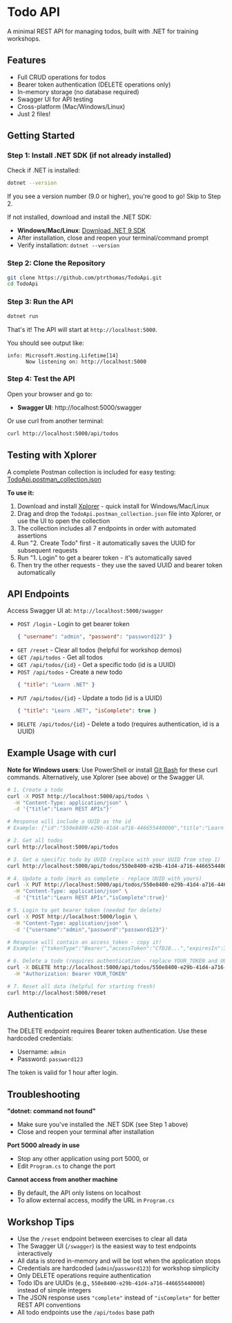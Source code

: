 # Todo API

A minimal REST API for managing todos, built with .NET for training workshops.

## Features

- Full CRUD operations for todos
- Bearer token authentication (DELETE operations only)
- In-memory storage (no database required)
- Swagger UI for API testing
- Cross-platform (Mac/Windows/Linux)
- Just 2 files!

## Getting Started

### Step 1: Install .NET SDK (if not already installed)

Check if .NET is installed:

```bash
dotnet --version
```

If you see a version number (9.0 or higher), you're good to go! Skip to Step 2.

If not installed, download and install the .NET SDK:

- **Windows/Mac/Linux**: [Download .NET 9 SDK](https://dotnet.microsoft.com/download/dotnet/9.0)
- After installation, close and reopen your terminal/command prompt
- Verify installation: `dotnet --version`

### Step 2: Clone the Repository

```bash
git clone https://github.com/ptrthomas/TodoApi.git
cd TodoApi
```

### Step 3: Run the API

```bash
dotnet run
```

That's it! The API will start at `http://localhost:5000`.

You should see output like:
```
info: Microsoft.Hosting.Lifetime[14]
      Now listening on: http://localhost:5000
```

### Step 4: Test the API

Open your browser and go to:
- **Swagger UI**: http://localhost:5000/swagger

Or use curl from another terminal:
```bash
curl http://localhost:5000/api/todos
```

## Testing with Xplorer

A complete Postman collection is included for easy testing: [TodoApi.postman_collection.json](TodoApi.postman_collection.json)

**To use it:**
1. Download and install [Xplorer](https://xplorer.karatelabs.io/) - quick install for Windows/Mac/Linux
2. Drag and drop the `TodoApi.postman_collection.json` file into Xplorer, or use the UI to open the collection
3. The collection includes all 7 endpoints in order with automated assertions
4. Run "2. Create Todo" first - it automatically saves the UUID for subsequent requests
5. Run "1. Login" to get a bearer token - it's automatically saved
6. Then try the other requests - they use the saved UUID and bearer token automatically

## API Endpoints

Access Swagger UI at: `http://localhost:5000/swagger`

- `POST /login` - Login to get bearer token
  ```json
  { "username": "admin", "password": "password123" }
  ```
- `GET /reset` - Clear all todos (helpful for workshop demos)
- `GET /api/todos` - Get all todos
- `GET /api/todos/{id}` - Get a specific todo (id is a UUID)
- `POST /api/todos` - Create a new todo
  ```json
  { "title": "Learn .NET" }
  ```
- `PUT /api/todos/{id}` - Update a todo (id is a UUID)
  ```json
  { "title": "Learn .NET", "isComplete": true }
  ```
- `DELETE /api/todos/{id}` - Delete a todo (requires authentication, id is a UUID)

## Example Usage with curl

**Note for Windows users**: Use PowerShell or install [Git Bash](https://git-scm.com/downloads) for these curl commands. Alternatively, use Xplorer (see above) or the Swagger UI.

```bash
# 1. Create a todo
curl -X POST http://localhost:5000/api/todos \
  -H "Content-Type: application/json" \
  -d '{"title":"Learn REST APIs"}'

# Response will include a UUID as the id
# Example: {"id":"550e8400-e29b-41d4-a716-446655440000","title":"Learn REST APIs","complete":false}

# 2. Get all todos
curl http://localhost:5000/api/todos

# 3. Get a specific todo by UUID (replace with your UUID from step 1)
curl http://localhost:5000/api/todos/550e8400-e29b-41d4-a716-446655440000

# 4. Update a todo (mark as complete - replace UUID with yours)
curl -X PUT http://localhost:5000/api/todos/550e8400-e29b-41d4-a716-446655440000 \
  -H "Content-Type: application/json" \
  -d '{"title":"Learn REST APIs","isComplete":true}'

# 5. Login to get bearer token (needed for delete)
curl -X POST http://localhost:5000/login \
  -H "Content-Type: application/json" \
  -d '{"username":"admin","password":"password123"}'

# Response will contain an access_token - copy it!
# Example: {"tokenType":"Bearer","accessToken":"CfDJ8...","expiresIn":3600}

# 6. Delete a todo (requires authentication - replace YOUR_TOKEN and UUID)
curl -X DELETE http://localhost:5000/api/todos/550e8400-e29b-41d4-a716-446655440000 \
  -H "Authorization: Bearer YOUR_TOKEN"

# 7. Reset all data (helpful for starting fresh)
curl http://localhost:5000/reset
```

## Authentication

The DELETE endpoint requires Bearer token authentication. Use these hardcoded credentials:

- Username: `admin`
- Password: `password123`

The token is valid for 1 hour after login.

## Troubleshooting

**"dotnet: command not found"**
- Make sure you've installed the .NET SDK (see Step 1 above)
- Close and reopen your terminal after installation

**Port 5000 already in use**
- Stop any other application using port 5000, or
- Edit `Program.cs` to change the port

**Cannot access from another machine**
- By default, the API only listens on localhost
- To allow external access, modify the URL in `Program.cs`

## Workshop Tips

- Use the `/reset` endpoint between exercises to clear all data
- The Swagger UI (`/swagger`) is the easiest way to test endpoints interactively
- All data is stored in-memory and will be lost when the application stops
- Credentials are hardcoded (`admin`/`password123`) for workshop simplicity
- Only DELETE operations require authentication
- Todo IDs are UUIDs (e.g., `550e8400-e29b-41d4-a716-446655440000`) instead of simple integers
- The JSON response uses `"complete"` instead of `"isComplete"` for better REST API conventions
- All todo endpoints use the `/api/todos` base path
